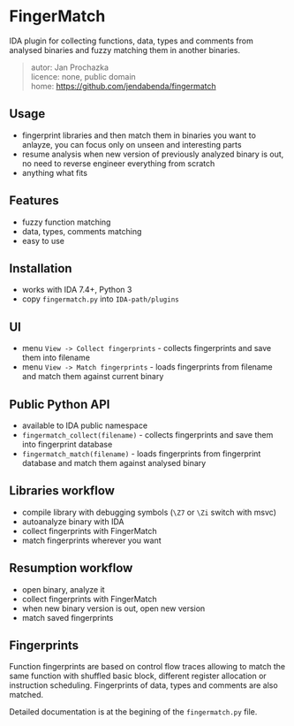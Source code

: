 # FingerMatch

IDA plugin for collecting functions, data, types and comments from analysed binaries
and fuzzy matching them in another binaries.

> autor: Jan Prochazka<br>
> licence: none, public domain<br>
> home: https://github.com/jendabenda/fingermatch<br>


## Usage
 * fingerprint libraries and then match them in binaries you want to anlayze,
   you can focus only on unseen and interesting parts
 * resume analysis when new version of previously analyzed binary is out, no need to
   reverse engineer everything from scratch
 * anything what fits


## Features
 * fuzzy function matching
 * data, types, comments matching
 * easy to use


## Installation
 * works with IDA 7.4+, Python 3
 * copy `fingermatch.py` into `IDA-path/plugins`


## UI
 * menu `View -> Collect fingerprints` - collects fingerprints and save them into filename
 * menu `View -> Match fingerprints` - loads fingerprints from filename and match them against
   current binary


## Public Python API
 * available to IDA public namespace
 * `fingermatch_collect(filename)` - collects fingerprints and save them into fingerprint database
 * `fingermatch_match(filename)` - loads fingerprints from fingerprint database and match them against analysed binary


## Libraries workflow
 * compile library with debugging symbols (`\Z7` or `\Zi` switch with msvc)
 * autoanalyze binary with IDA
 * collect fingerprints with FingerMatch
 * match fingerprints wherever you want

## Resumption workflow
 * open binary, analyze it
 * collect fingerprints with FingerMatch
 * when new binary version is out, open new version
 * match saved fingerprints


## Fingerprints
Function fingerprints are based on control flow traces allowing to match the same function
with shuffled basic block, different register allocation or instruction scheduling.
Fingerprints of data, types and comments are also matched.

Detailed documentation is at the begining of the `fingermatch.py` file.
